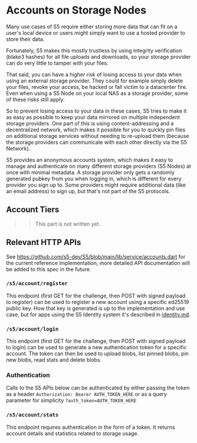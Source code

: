 # Accounts on Storage Nodes

Many use cases of S5 require either storing more data that can fit on a user's local device or users might simply want to use a hosted provider to store their data.

Fortunately, S5 makes this mostly trustless by using integrity verification (blake3 hashes) for all file uploads and downloads, so your storage provider can do very little to tamper with your files.

That said, you can have a higher risk of losing access to your data when using an external storage provider. They could for example simply delete your files, revoke your access, be hacked or fall victim to a datacenter fire. Even when using a S5 Node on your local NAS as a storage provider, some of these risks still apply.

So to prevent losing access to your data in these cases, S5 tries to make it as easy as possible to keep your data mirrored on multiple independent storage providers. One part of this is using content-addressing and a decentralized network, which makes it possible for you to quickly pin files on additional storage services without needing to re-upload them (because the storage providers can communicate with each other directly via the S5 Network).

S5 provides an anonymous accounts system, which makes it easy to manage and authenticate on many different storage providers (S5 Nodes) at once with minimal metadata. A storage provider only gets a randomly generated pubkey from you when logging in, which is different for every provider you sign up to. Some providers might require additional data (like an email address) to sign up, but that's not part of the S5 protocols.

## Account Tiers

>> This part is not written yet.

## Relevant HTTP APIs

See <https://github.com/s5-dev/S5/blob/main/lib/service/accounts.dart> for the current reference implementation, more detailed API documentation will be added to this spec in the future.

### `/s5/account/register`

This endpoint (first GET for the challenge, then POST with signed payload to register) can be used to register a new account using a specific ed25519 public key. How that key is generated is up to the implementation and use case, but for apps using the S5 Identity system it's described in [identity.md](identity.html).

### `/s5/account/login`

This endpoint (first GET for the challenge, then POST with signed payload to login) can be used to generate a new authentication token for a specific account. The token can then be used to upload blobs, list pinned blobs, pin new blobs, read stats and delete blobs.

### Authentication

Calls to the S5 APIs below can be authenticated by either passing the token as a header `Authorization: Bearer AUTH_TOKEN_HERE` or as a query parameter for simplicity `?auth_token=AUTH_TOKEN_HERE`

### `/s5/account/stats`

This endpoint requires authentication in the form of a token. It returns account details and statistics related to storage usage.




